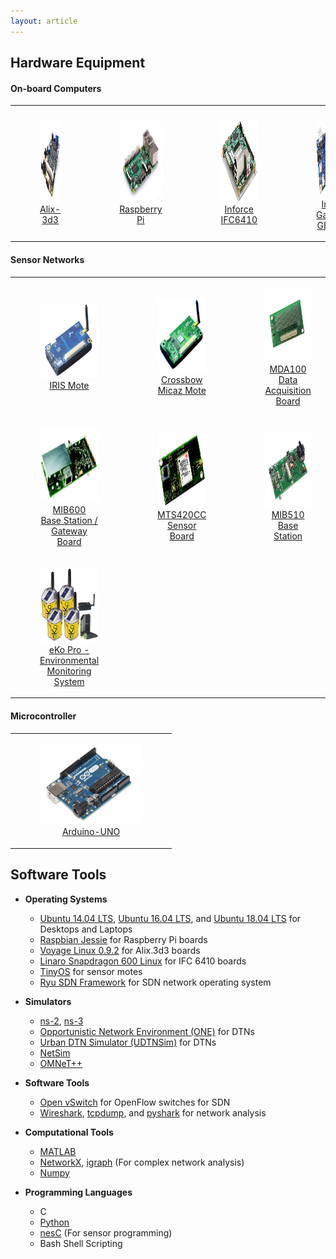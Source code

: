 ```yaml
---
layout: article
---
```


## Hardware Equipment

#### On-board Computers

<table>
<tr>
<td><figure align="center"><a href="http://www.pcengines.ch/pdf/alix3d3.pdf" target="_blank"><img height="130px" src="images/hardware/alix-3d3.jpg"><figcaption >Alix-3d3</figcaption></a></figure></td>
<td><figure align="center"><a href="http://docs-europe.electrocomponents.com/webdocs/14ba/0900766b814ba5fd.pdf" target="_blank"><img height="130px" src="images/hardware/raspberrypi3.jpg"><figcaption >Raspberry Pi</figcaption></a></figure></td>
<td><figure align="center"><a href="https://www.inforcecomputing.com/public_docs/Inforce%20DataSheet_6410_03-2015.pdf" target="_blank"><img height="130px" src="images/hardware/ifc6410.png"><figcaption >Inforce IFC6410</figcaption></a></figure></td>
<td><figure align="center"><a href="https://www.intel.com/content/dam/www/public/us/en/documents/datasheets/galileo-g2-datasheet.pdf" target="_blank"><img height="130px" src="images/hardware/galileogen2.jpg"><figcaption >Intel Galileo GEN 2</figcaption></a></figure></td>
</tr>
</table>

#### Sensor Networks

<table>
<tr>
<td><figure align="center"><a href="http://www.memsic.com/userfiles/files/Datasheets/WSN/IRIS_Datasheet.pdf" target="_blank"><img height="120px" src="images/hardware/irismote.jpg"><figcaption >IRIS Mote</figcaption></a></figure></td>
<td><figure align="center"><a href="http://www.memsic.com/userfiles/files/Datasheets/WSN/micaz_datasheet-t.pdf" target="_blank"><img height="120px" src="images/hardware/micazmote.jpg"><figcaption >Crossbow Micaz Mote</figcaption></a></figure></td>
<td><figure align="center"><a href="https://www.memsic.com/userfiles/files/Datasheets/WSN/mts_mda_datasheet.pdf" target="_blank"><img height="120px" src="images/hardware/mda100.jpg"><figcaption >MDA100<br>Data Acquisition Board</figcaption></a></figure></td>
<td><figure align="center"><a href="http://data.datasheetlib.com/pdf1/143/91/1439174/memsic-mib520_e4febd59fa.pdf?take=binary" target="_blank"><img height="120px" src="images/hardware/mib520.png"><figcaption >MIB520<br>Interface/Programming Board</figcaption></a></figure></td>
</tr>

<tr>
<td><figure align="center"><a href="http://www.memsic.cn/userfiles/files/Datasheets/WSN/6020-0055-05_a_mib600-t.pdf" target="_blank"><img height="120px" src="images/hardware/mib600.png"><figcaption>MIB600<br>Base Station / Gateway Board</figcaption></a></figure></td>
<td><figure align="center"><a href="http://www.memsic.cn/userfiles/files/Datasheets/WSN/mts400_420_datasheet-t.pdf" target="_blank"><img height="120px" src="images/hardware/mts420cc.png"><figcaption>MTS420CC<br>Sensor Board</figcaption></a></figure></td>
<td><figure align="center"><a href="http://datasheet.datasheetarchive.com/originals/distributors/Datasheets-8/DSA-142718.pdf" target="_blank"><img height="120px" src="images/hardware/mib510ca.jpeg"><figcaption>MIB510<br>Base Station</figcaption></a></figure></td>
<td><figure align="center"><a href="https://cdn.sparkfun.com/datasheets/Sensors/Proximity/HCSR04.pdf" target="_blank"><img height="120px" src="images/hardware/hcsro4.jpg"><figcaption >HC-SR04<br>Ultrasonic Ranging Module</figcaption></a></figure></td>
</tr>

<tr>
<td><figure align="center"><a href="http://www.memsic.com/userfiles/files/Datasheets/WSN/eko_starter_system.pdf" target="_blank"><img height="120px" src="images/hardware/eKo_gross.jpg"><figcaption>eKo Pro - Environmental Monitoring System</figcaption></a></figure></td>
</tr>

</table>

#### Microcontroller
<table>
<tr>
<td><figure align="center"><a href="https://store.arduino.cc/usa/arduino-uno-rev3" target="_blank"><img height="130px" src="images/hardware/arduino.jpg"><figcaption>Arduino-UNO</figcaption></a></figure></td>
</tr>
</table>

## Software Tools

+ **Operating Systems**
	- [Ubuntu 14.04 LTS](http://releases.ubuntu.com/14.04/), [Ubuntu 16.04 LTS](http://releases.ubuntu.com/16.04/), and [Ubuntu 18.04 LTS](http://releases.ubuntu.com/18.04/) for Desktops and Laptops
	- [Raspbian Jessie](https://www.raspberrypi.org/downloads/raspbian/) for Raspberry Pi boards
	- [Voyage Linux 0.9.2](http://mirror.voyage.hk/download/ISO/voyage-0.9.2.iso) for Alix.3d3 boards
	- [Linaro Snapdragon 600 Linux](https://wiki.linaro.org/Boards/IFC6410) for IFC 6410 boards
	- [TinyOS](https://github.com/tinyos/) for sensor motes
	- [Ryu SDN Framework](https://osrg.github.io/ryu/) for SDN network operating system
	
+ **Simulators**
	- <a href="https://www.isi.edu/nsnam/ns/" target="_blank">ns-2</a>, <a href="https://www.nsnam.org/" target="_blank">ns-3</a>
	- <a href="https://www.netlab.tkk.fi/tutkimus/dtn/theone/" target="_blank">Opportunistic Network Environment (ONE)</a> for DTNs
	- <a href="https://github.com/iist-sysnet/UDTNSim" target="_blank">Urban DTN Simulator (UDTNSim)</a> for DTNs
	- [NetSim](https://www.tetcos.com/netsim-pro.html)
	- [OMNeT++](https://omnetpp.org/)
	
+ **Software Tools**
	- <a href="http://openvswitch.org/" target="_blank">Open vSwitch</a> for OpenFlow switches for SDN
	- <a href="https://www.wireshark.org/" target="_blank">Wireshark</a>, <a href="http://www.tcpdump.org/" target="_blank">tcpdump</a>, and <a href="https://github.com/KimiNewt/pyshark" target="_blank">pyshark</a> for network analysis
	
+ **Computational Tools**
	- <a href="https://www.mathworks.com/products/matlab.html" target="_blank">MATLAB</a>
	- <a href="https://networkx.github.io/" target="_blank">NetworkX</a>, <a href="http://igraph.org/python/" target="_blank">igraph</a> (For complex 	network analysis)
	- <a href="http://www.numpy.org/" target="_blank">Numpy</a>
	
+ **Programming Languages**
	- C
	- <a href="https://www.python.org/" target="_blank">Python</a>
	- <a href="http://nescc.sourceforge.net/" target="_blank">nesC</a> (For sensor programming)
	- Bash Shell Scripting
	

